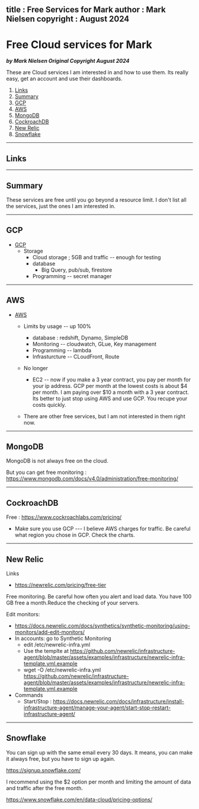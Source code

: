 
title : Free Services for Mark
author : Mark Nielsen
copyright : August 2024
---


Free Cloud services for Mark
==============================

_**by Mark Nielsen
Original Copyright August 2024**_


These are Cloud services I am interested in and how to use them. Its really easy, get an account and use their dashboards.

1. [Links](#links)
2. [Summary](#s)
3. [GCP](#g)
4. [AWS](#a)
5. [MongoDB](#m)
6. [CockroachDB](#c)
7. [New Relic](#n)
8. [Snowflake](#s)

* * *
<a name=Links></a>Links
-----


* * *
<a name=s></a>Summary
-----

These services are free until you go beyond a resource limit. I don't list all the services, just the ones I am interested in. 


* * *
<a name=g></a>GCP
-----

* [GCP](https://cloud.google.com/free)
   * Storage
       * Cloud storage ; 5GB and traffic -- enough for testing
       * database
          * Big Query, pub/sub, firestore
       * Programming -- secret manager


* * *
<a name=a></a>AWS
-----

* [AWS](https://aws.amazon.com/free/?all-free-tier.sort-by=item.additionalFields.SortRank&all-free-tier.sort-order=asc&awsf.Free%20Tier%20Types=tier%23always-free&awsf.Free%20Tier%20Categories=*all)
   * Limits by usage  -- up 100%
       * database : redshift, Dynamo, SimpleDB
       * Monitoring -- cloudwatch, GLue, Key management
       * Programming -- lambda
       * Infrasturcture -- CLoudFront, Route

   * No longer
      * EC2 -- now if you make a 3 year contract, you pay per month for your ip address. GCP per month at the lowest costs is about $4 per month.
      I am paying over $10 a month with a 3 year contract. Its better to just stop using AWS and use GCP. You recupe your costs quickly.
   * There are other free services, but I am not interested in them right now.



* * *
<a name=m></a>MongoDB
-----
MongoDB is not always free on the cloud.

But you can get free monitoring : https://www.mongodb.com/docs/v4.0/administration/free-monitoring/

* * *
<a name=c></a>CockroachDB
-----

Free : https://www.cockroachlabs.com/pricing/

* Make sure you use GCP --- I believe AWS charges for traffic. Be careful what region you chose in GCP. Check the charts. 


* * *
<a name=n></a>New Relic
-----

Links
* https://newrelic.com/pricing/free-tier

Free monitoring. Be careful how often you alert and load data. You have 100 GB free a month.Reduce the checking of your servers.

Edit monitors:
* https://docs.newrelic.com/docs/synthetics/synthetic-monitoring/using-monitors/add-edit-monitors/
* In accounts: go to Synthetic Monitoring
    * edit /etc/newrelic-infra.yml
    * Use the templte at https://github.com/newrelic/infrastructure-agent/blob/master/assets/examples/infrastructure/newrelic-infra-template.yml.example
    * wget -O /etc/newrelic-infra.yml https://github.com/newrelic/infrastructure-agent/blob/master/assets/examples/infrastructure/newrelic-infra-template.yml.example
* Commands
    * Start/Stop : https://docs.newrelic.com/docs/infrastructure/install-infrastructure-agent/manage-your-agent/start-stop-restart-infrastructure-agent/
    


* * *
<a name=s></a>Snowflake
-----
You can sign up with the same email every 30 days. It means, you can make it always free, but you have to sign up again. 

https://signup.snowflake.com/

I recommend using the $2 option per month and limiting the amount of data and traffic after the free month. 

https://www.snowflake.com/en/data-cloud/pricing-options/
